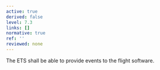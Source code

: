 ```yaml
---
active: true
derived: false
level: 7.3
links: []
normative: true
ref: ''
reviewed: none
---
```


The ETS shall be able to provide events to the flight software.

